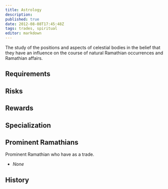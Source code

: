 ```yaml
---
title: Astrology
description:
published: true
date: 2012-08-08T17:45:48Z
tags: trades, spiritual
editor: markdown
---
```


The study of the positions and aspects of celestial bodies in the belief that they have an influence on the course of natural Ramathian occurrences and Ramathian affairs.

## Requirements

## Risks

## Rewards

## Specialization

## Prominent Ramathians

Prominent Ramathian who have as a trade.

- *None*

## History